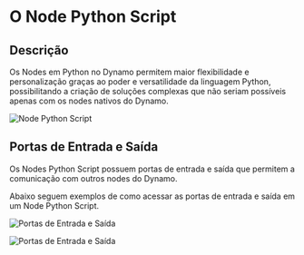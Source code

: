 # O Node Python Script

## Descrição

Os Nodes em Python no Dynamo permitem maior flexibilidade e personalização graças ao poder e versatilidade da linguagem
Python, possibilitando a criação de soluções complexas que não seriam possíveis apenas com os nodes nativos do Dynamo.

![Node Python Script](images/o_node_python_script.png)

## Portas de Entrada e Saída

Os Nodes Python Script possuem portas de entrada e saída que permitem a comunicação com outros nodes do Dynamo.

Abaixo seguem exemplos de como acessar as portas de entrada e saída em um Node Python Script.

![Portas de Entrada e Saída](images/in_out_ports_00.png)

![Portas de Entrada e Saída](images/in_out_ports_01.png)